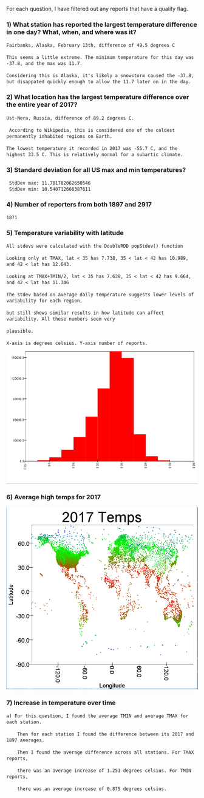 For each question, I have filtered out any reports that have a quality flag.

### 1) What station has reported the largest temperature difference in one day? What, when, and where was it?
    
    Fairbanks, Alaska, February 13th, difference of 49.5 degrees C

    This seems a little extreme. The minimum temperature for this day was -37.8, and the max was 11.7.
    
    Considering this is Alaska, it's likely a snowstorm caused the -37.8, but disappated quickly enough to allow the 11.7 later on in the day. 

### 2) What location has the largest temperature difference over the entire year of 2017?

    Ust-Nera, Russia, difference of 89.2 degrees C.
    
     According to Wikipedia, this is considered one of the coldest permanently inhabited regions on Earth.

    The lowest temperature it recorded in 2017 was -55.7 C, and the highest 33.5 C. This is relatively normal for a subartic climate.  


### 3) Standard deviation for all US max and min temperatures?

     StdDev max: 11.781782062650546 
     StdDev min: 10.540712668387611

### 4) Number of reporters from both 1897 and 2917

    1871

### 5) Temperature variability with latitude

    All stdevs were calculated with the DoubleRDD popStdev() function

    Looking only at TMAX, lat < 35 has 7.738, 35 < lat < 42 has 10.989, and 42 < lat has 12.643.

    Looking at TMAX+TMIN/2, lat < 35 has 7.638, 35 < lat < 42 has 9.664, and 42 < lat has 11.346

    The stdev based on average daily temperature suggests lower levels of variability for each region,
    
    but still shows similar results in how latitude can affect variability. All these numbers seem very

    plausible. 

    X-axis is degrees celsius. Y-axis number of reports.

![Histo](src/main/scala/sparkrdd2/histoHighTemps)


### 6) Average high temps for 2017

![Plot](src/main/scala/sparkrdd2/realLatLon.PNG)

### 7) Increase in temperature over time

    a) For this question, I found the average TMIN and average TMAX for each station.

        Then for each station I found the difference between its 2017 and 1897 averages.

        Then I found the average difference across all stations. For TMAX reports,

        there was an average increase of 1.251 degrees celsius. For TMIN reports,

        there was an average increase of 0.875 degrees celsius.  